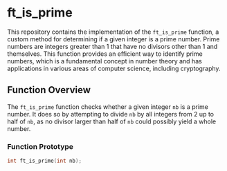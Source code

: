 # ft_is_prime

This repository contains the implementation of the `ft_is_prime` function, a custom method for determining if a given integer is a prime number. Prime numbers are integers greater than 1 that have no divisors other than 1 and themselves. This function provides an efficient way to identify prime numbers, which is a fundamental concept in number theory and has applications in various areas of computer science, including cryptography.

## Function Overview

The `ft_is_prime` function checks whether a given integer `nb` is a prime number. It does so by attempting to divide `nb` by all integers from 2 up to half of `nb`, as no divisor larger than half of `nb` could possibly yield a whole number.

### Function Prototype

```c
int ft_is_prime(int nb);
